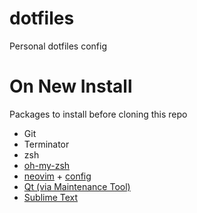 # dotfiles
Personal dotfiles config

# On New Install

Packages to install before cloning this repo

+ Git
+ Terminator
+ zsh
+ [oh-my-zsh](https://ohmyz.sh/)
+ [neovim](https://github.com/neovim/neovim/wiki/Installing-Neovim#install-from-package) + [config](https://github.com/freohr/vimrc)
+ [Qt (via Maintenance Tool)](https://github.com/neovim/neovim/wiki/Installing-Neovim#install-from-package)
+ [Sublime Text](https://www.sublimetext.com/docs/3/linux_repositories.html#apt)
